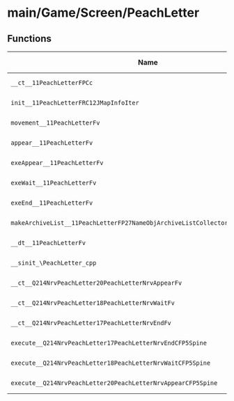 # main/Game/Screen/PeachLetter

## Functions

| Name | Address | Match % |
|------|---------|---------|
| `__ct__11PeachLetterFPCc` | `0x80376734` | :x: (0.0%) |
| `init__11PeachLetterFRC12JMapInfoIter` | `0x8037677C` | :x: (0.0%) |
| `movement__11PeachLetterFv` | `0x80376834` | :x: (0.0%) |
| `appear__11PeachLetterFv` | `0x80376874` | :x: (0.0%) |
| `exeAppear__11PeachLetterFv` | `0x803768AC` | :x: (0.0%) |
| `exeWait__11PeachLetterFv` | `0x80376940` | :x: (0.0%) |
| `exeEnd__11PeachLetterFv` | `0x803769D0` | :x: (0.0%) |
| `makeArchiveList__11PeachLetterFP27NameObjArchiveListCollectorRC12JMapInfoIter` | `0x80376A44` | :x: (0.0%) |
| `__dt__11PeachLetterFv` | `0x80376A50` | :x: (0.0%) |
| `__sinit_\PeachLetter_cpp` | `0x80376AAC` | :x: (0.0%) |
| `__ct__Q214NrvPeachLetter20PeachLetterNrvAppearFv` | `0x80376AE0` | :x: (0.0%) |
| `__ct__Q214NrvPeachLetter18PeachLetterNrvWaitFv` | `0x80376AF0` | :x: (0.0%) |
| `__ct__Q214NrvPeachLetter17PeachLetterNrvEndFv` | `0x80376B00` | :x: (0.0%) |
| `execute__Q214NrvPeachLetter17PeachLetterNrvEndCFP5Spine` | `0x80376B10` | :x: (0.0%) |
| `execute__Q214NrvPeachLetter18PeachLetterNrvWaitCFP5Spine` | `0x80376B18` | :x: (0.0%) |
| `execute__Q214NrvPeachLetter20PeachLetterNrvAppearCFP5Spine` | `0x80376B20` | :x: (0.0%) |